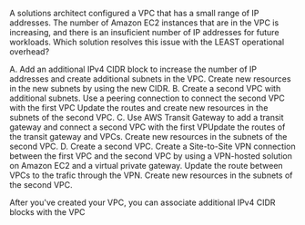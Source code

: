 A solutions architect configured a VPC that has a small range of IP addresses. The number of Amazon EC2 instances that are in the VPC is increasing, and there is an insuficient number of IP addresses for future workloads. Which solution resolves this issue with the LEAST operational overhead? 

A. Add an additional IPv4 CIDR block to increase the number of IP addresses and create additional subnets in the VPC. Create new resources in the new subnets by using the new CIDR. 
B. Create a second VPC with additional subnets. Use a peering connection to connect the second VPC with the first VPC Update the routes and create new resources in the subnets of the second VPC. 
C. Use AWS Transit Gateway to add a transit gateway and connect a second VPC with the first VPUpdate the routes of the transit gateway and VPCs. Create new resources in the subnets of the second VPC. 
D. Create a second VPC. Create a Site-to-Site VPN connection between the first VPC and the second VPC by using a VPN-hosted solution on Amazon EC2 and a virtual private gateway. Update the route between VPCs to the trafic through the VPN. Create new resources in the subnets of the second VPC.

After you've created your VPC, you can associate additional IPv4 CIDR blocks with the VPC